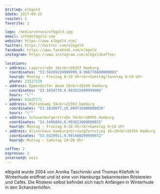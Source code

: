 ```yaml
---
$title@: elbgold
$date: 2017-09-25
roaster: 1
favorite: 1

logo: /media/venues/elbgold.jpg
email: info@elbgold.com
website: https://www.elbgold.com/
twitter: https://twitter.com/elbgold
facebook: https://www.facebook.com/elbgold
instagram: https://www.instagram.com/elbgoldkaffee/

locations:
- address: Lagerstraße 34c<br>20357 Hamburg
  coordinates: "53.56289229999999,9.966776600000003"
  hours@: Montag – Freitag 8–19 Uhr<br>Samstag/Sonntag 9–19 Uhr
  phone: 23517520
- address: Eppendorfer Baum 26<br>20249 Hamburg
  coordinates: "53.5839739,9.983915499999966"
  hours: "\""
  phone: 41625771
- address: Mühlenkamp 59<br>22303 Hamburg
  coordinates: "53.5830877,10.009715000000028"
  hours: "\""
- address: Schauenburgerstraße 50<br>20095 Hamburg
  coordinates: "53.5496884,9.993023600000015"
  hours@: Montag – Freitag 8–18 Uhr<br>Samstag 9–18 Uhr
- address: Alsterhaus Hamburg<br>Jungfernstieg 16–20<br>20354 Hamburg
  coordinates: "53.5529911,9.991460299999972"
  hours@: Montag – Samstag 10–20 Uhr

coffee: 2
espresso: 2
internet@: nein
---
```


elbgold wurde 2004 von Annika Taschinski und Thomas Kliefoth in Winterhude eröffnet und ist eine von Hamburgs bekanntesten Röstereien und Cafés. Die Rösterei selbst befindet sich nach Anfängen in Winterhude in den Schanzenhöfen.